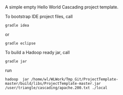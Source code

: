 A simple empty Hello World Cascading project template.

To bootstrap IDE project files, call
```
gradle idea
```

or
```
gradle eclipse
```

To build a Hadoop ready jar, call
```
gradle jar
```

run 
```
hadoop  jar /home/wl/WLWork/Tmp_Git/ProjectTemplate-master/build/libs/ProjectTemplate-master.jar /user/triangle/cascading/apache.200.txt ./local
```